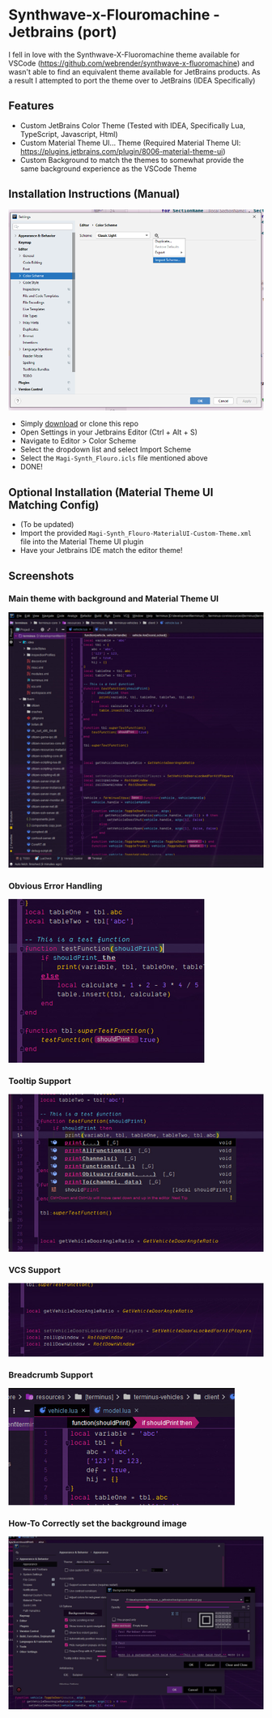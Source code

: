# Synthwave-x-Flouromachine - Jetbrains (port)
I fell in love with the Synthwave-X-Fluoromachine theme available for VSCode (https://github.com/webrender/synthwave-x-fluoromachine) and wasn't able to find an equivalent theme available for JetBrains products.  As a result I attempted to port the theme over to JetBrains (IDEA Specifically)

## Features
- Custom JetBrains Color Theme (Tested with IDEA, Specifically Lua, TypeScript, Javascript, Html)
- Custom Material Theme UI... Theme (Required Material Theme UI: https://plugins.jetbrains.com/plugin/8006-material-theme-ui)
- Custom Background to match the themes to somewhat provide the same background experience as the VSCode Theme

## Installation Instructions (Manual)
![](screenshots/import.png?raw=true)
- Simply [download](https://github.com/magimetal/Synthwave-X-Jetbrains/releases/download/1.2/Magi-Synth_Flouro-Jetrains-1.2.zip) or clone this repo
- Open Settings in your Jetbrains Editor (Ctrl + Alt + S)
- Navigate to Editor > Color Scheme
- Select the dropdown list and select Import Scheme
- Select the `Magi-Synth_Flouro.icls` file mentioned above
- DONE!

## Optional Installation (Material Theme UI Matching Config)
- (To be updated)
- Import the provided `Magi-Synth_Flouro-MaterialUI-Custom-Theme.xml` file into the Material Theme UI plugin
- Have your Jetbrains IDE match the editor theme!

## Screenshots

### Main theme with background and Material Theme UI
![](screenshots/main_background.jpg?raw=true)

### Obvious Error Handling
![](screenshots/obvious_error_text.jpg?raw=true)

### Tooltip Support
![](screenshots/tooltips.jpg?raw=true)

### VCS Support
![](screenshots/vcs.jpg?raw=true)

### Breadcrumb Support
![](screenshots/breadcrumbs.jpg?raw=true)

### How-To Correctly set the background image
![](screenshots/setting_background.jpg?raw=true)